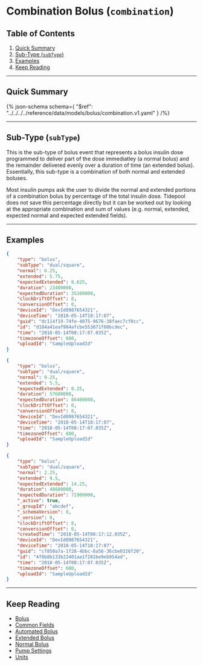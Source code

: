 <!-- omit in toc -->
# Combination Bolus (`combination`)

<!-- omit in toc -->
## Table of Contents

1. [Quick Summary](#quick-summary)
2. [Sub-Type (`subType`)](#sub-type-subtype)
3. [Examples](#examples)
4. [Keep Reading](#keep-reading)

---

## Quick Summary

{% json-schema
  schema={
    "$ref": "../../../../reference/data/models/bolus/combination.v1.yaml"
  }
/%}

---

## Sub-Type (`subType`)

This is the sub-type of bolus event that represents a bolus insulin dose programmed to deliver part of the dose immediatley (a normal bolus) and the remainder delivered evenly over a duration of time (an extended bolus). Essentially, this sub-type is a combination of both normal and extended boluses.

Most insulin pumps ask the user to divide the normal and extended portions of a combination bolus by percentage of the total insulin dose. Tidepool does not save this percentage directly but it can be worked out by looking at the appropriate combination and sum of values (e.g. normal, extended, expected normal and expected extended fields).

---

## Examples

```json {% title="Example (client)" %}
{
    "type": "bolus",
    "subType": "dual/square",
    "normal": 6.25,
    "extended": 5.75,
    "expectedExtended": 8.625,
    "duration": 23400000,
    "expectedDuration": 35100000,
    "clockDriftOffset": 0,
    "conversionOffset": 0,
    "deviceId": "DevId0987654321",
    "deviceTime": "2018-05-14T18:17:07",
    "guid": "dc114f19-74fe-4075-9676-38faec7cf0cc",
    "id": "d184a41eaf984afcbe553071f80bcdec",
    "time": "2018-05-14T08:17:07.035Z",
    "timezoneOffset": 600,
    "uploadId": "SampleUploadId"
}
```

```json {% title="Example (ingestion)" %}
{
    "type": "bolus",
    "subType": "dual/square",
    "normal": 9.25,
    "extended": 5.5,
    "expectedExtended": 8.25,
    "duration": 57600000,
    "expectedDuration": 86400000,
    "clockDriftOffset": 0,
    "conversionOffset": 0,
    "deviceId": "DevId0987654321",
    "deviceTime": "2018-05-14T18:17:07",
    "time": "2018-05-14T08:17:07.035Z",
    "timezoneOffset": 600,
    "uploadId": "SampleUploadId"
}
```

```json {% title="Example (storage)" %}
{
    "type": "bolus",
    "subType": "dual/square",
    "normal": 2.25,
    "extended": 9.5,
    "expectedExtended": 14.25,
    "duration": 48600000,
    "expectedDuration": 72900000,
    "_active": true,
    "_groupId": "abcdef",
    "_schemaVersion": 0,
    "_version": 0,
    "clockDriftOffset": 0,
    "conversionOffset": 0,
    "createdTime": "2018-05-14T08:17:12.035Z",
    "deviceId": "DevId0987654321",
    "deviceTime": "2018-05-14T18:17:07",
    "guid": "cf850a7a-1f28-4bbc-8a56-36cbe0326f20",
    "id": "4f8b8b133b22401aa1f281be9eb954ad",
    "time": "2018-05-14T08:17:07.035Z",
    "timezoneOffset": 600,
    "uploadId": "SampleUploadId"
}
```

---

## Keep Reading

* [Bolus](../bolus.md)
* [Common Fields](../../common-fields.md)
* [Automated Bolus](./automated.md)
* [Extended Bolus](./extended.md)
* [Normal Bolus](./normal.md)
* [Pump Settings](../pump-settings.md)
* [Units](../../units.md)
